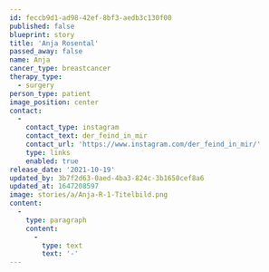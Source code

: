 ```yaml
---
id: feccb9d1-ad98-42ef-8bf3-aedb3c130f00
published: false
blueprint: story
title: 'Anja Rosental'
passed_away: false
name: Anja
cancer_type: breastcancer
therapy_type:
  - surgery
person_type: patient
image_position: center
contact:
  -
    contact_type: instagram
    contact_text: der_feind_in_mir
    contact_url: 'https://www.instagram.com/der_feind_in_mir/'
    type: links
    enabled: true
release_date: '2021-10-19'
updated_by: 3b7f2d63-0aed-4ba3-824c-3b1650cef8a6
updated_at: 1647208597
image: stories/a/Anja-R-1-Titelbild.png
content:
  -
    type: paragraph
    content:
      -
        type: text
        text: '-'
---
```

